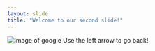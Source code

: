 ```yaml
---
layout: slide
title: "Welcome to our second slide!"
---
```

![Image of google](https://www.uu.se/digitalAssets/805/c_805646-l_1-k_image.jpg)
Use the left arrow to go back!
